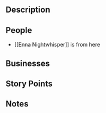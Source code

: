 ## Description

## People
- [[Enna Nightwhisper]] is from here
## Businesses

## Story Points

## Notes
